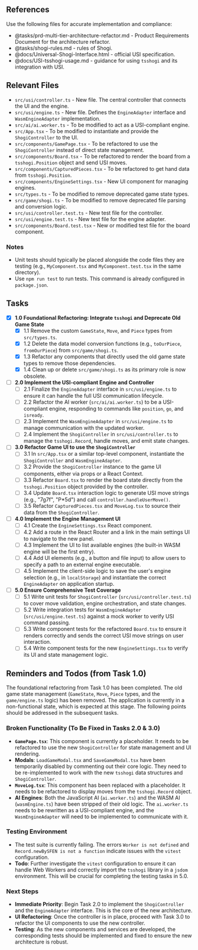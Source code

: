 ## References

Use the following files for accurate implementation and compliance:

* @tasks/prd-multi-tier-architecture-refactor.md - Product Requirements Document for  the architecture refactor. 
* @tasks/shogi-rules.md - rules of Shogi.
* @docs/Universal-Shogi-Interface.html - official USI specification.
* @docs/USI-tsshogi-usage.md - guidance for using `tsshogi` and its integration with USI.

## Relevant Files

- `src/usi/controller.ts` - New file. The central controller that connects the UI and the engine.
- `src/usi/engine.ts` - New file. Defines the `EngineAdapter` interface and `WasmEngineAdapter` implementation.
- `src/ai/ai.worker.ts` - To be modified to act as a USI-compliant engine.
- `src/App.tsx` - To be modified to instantiate and provide the `ShogiController` to the UI.
- `src/components/GamePage.tsx` - To be refactored to use the `ShogiController` instead of direct state management.
- `src/components/Board.tsx` - To be refactored to render the board from a `tsshogi.Position` object and send USI moves.
- `src/components/CapturedPieces.tsx` - To be refactored to get hand data from `tsshogi.Position`.
- `src/components/EngineSettings.tsx` - New UI component for managing engines.
- `src/types.ts` - To be modified to remove deprecated game state types.
- `src/game/shogi.ts` - To be modified to remove deprecated file parsing and conversion logic.
- `src/usi/controller.test.ts` - New test file for the controller.
- `src/usi/engine.test.ts` - New test file for the engine adapter.
- `src/components/Board.test.tsx` - New or modified test file for the board component.

### Notes

- Unit tests should typically be placed alongside the code files they are testing (e.g., `MyComponent.tsx` and `MyComponent.test.tsx` in the same directory).
- Use `npm run test` to run tests. This command is already configured in `package.json`.

## Tasks

- [x] **1.0 Foundational Refactoring: Integrate `tsshogi` and Deprecate Old Game State**
  - [x] 1.1 Remove the custom `GameState`, `Move`, and `Piece` types from `src/types.ts`.
  - [x] 1.2 Delete the data model conversion functions (e.g., `toOurPiece`, `fromOurPiece`) from `src/game/shogi.ts`.
  - [x] 1.3 Refactor any components that directly used the old game state types to remove those dependencies.
  - [x] 1.4 Clean up or delete `src/game/shogi.ts` as its primary role is now obsolete.

- [ ] **2.0 Implement the USI-compliant Engine and Controller**
  - [ ] 2.1 Finalize the `EngineAdapter` interface in `src/usi/engine.ts` to ensure it can handle the full USI communication lifecycle.
  - [ ] 2.2 Refactor the AI worker (`src/ai/ai.worker.ts`) to be a USI-compliant engine, responding to commands like `position`, `go`, and `isready`.
  - [ ] 2.3 Implement the `WasmEngineAdapter` in `src/usi/engine.ts` to manage communication with the updated worker.
  - [ ] 2.4 Implement the `ShogiController` in `src/usi/controller.ts` to manage the `tsshogi.Record`, handle moves, and emit state changes.

- [ ] **3.0 Refactor Game UI to use the `ShogiController`**
  - [ ] 3.1 In `src/App.tsx` or a similar top-level component, instantiate the `ShogiController` and `WasmEngineAdapter`.
  - [ ] 3.2 Provide the `ShogiController` instance to the game UI components, either via props or a React Context.
  - [ ] 3.3 Refactor `Board.tsx` to render the board state directly from the `tsshogi.Position` object provided by the controller.
  - [ ] 3.4 Update `Board.tsx` interaction logic to generate USI move strings (e.g., "7g7f", "P*5d") and call `controller.handleUserMove()`.
  - [ ] 3.5 Refactor `CapturedPieces.tsx` and `MoveLog.tsx` to source their data from the `ShogiController`.

- [ ] **4.0 Implement the Engine Management UI**
  - [ ] 4.1 Create the `EngineSettings.tsx` React component.
  - [ ] 4.2 Add a route in the React Router and a link in the main settings UI to navigate to the new panel.
  - [ ] 4.3 Implement the UI to list available engines (the built-in WASM engine will be the first entry).
  - [ ] 4.4 Add UI elements (e.g., a button and file input) to allow users to specify a path to an external engine executable.
  - [ ] 4.5 Implement the client-side logic to save the user's engine selection (e.g., in `localStorage`) and instantiate the correct `EngineAdapter` on application startup.

- [ ] **5.0 Ensure Comprehensive Test Coverage**
  - [ ] 5.1 Write unit tests for `ShogiController` (`src/usi/controller.test.ts`) to cover move validation, engine orchestration, and state changes.
  - [ ] 5.2 Write integration tests for `WasmEngineAdapter` (`src/usi/engine.test.ts`) against a mock worker to verify USI command passing.
  - [ ] 5.3 Write component tests for the refactored `Board.tsx` to ensure it renders correctly and sends the correct USI move strings on user interaction.
  - [ ] 5.4 Write component tests for the new `EngineSettings.tsx` to verify its UI and state management logic.

## Reminders and Todos (from Task 1.0)

The foundational refactoring from Task 1.0 has been completed. The old game state management (`GameState`, `Move`, `Piece` types, and the `game/engine.ts` logic) has been removed. The application is currently in a non-functional state, which is expected at this stage. The following points should be addressed in the subsequent tasks.

### Broken Functionality (To Be Fixed in Tasks 2.0 & 3.0)

*   **`GamePage.tsx`**: This component is currently a placeholder. It needs to be refactored to use the new `ShogiController` for state management and UI rendering.
*   **Modals**: `LoadGameModal.tsx` and `SaveGameModal.tsx` have been temporarily disabled by commenting out their core logic. They need to be re-implemented to work with the new `tsshogi` data structures and `ShogiController`.
*   **`MoveLog.tsx`**: This component has been replaced with a placeholder. It needs to be refactored to display moves from the `tsshogi.Record` object.
*   **AI Engines**: Both the JavaScript AI (`ai.worker.ts`) and the WASM AI (`wasmEngine.ts`) have been stripped of their old logic. The `ai.worker.ts` needs to be rewritten as a USI-compliant engine, and the `WasmEngineAdapter` will need to be implemented to communicate with it.

### Testing Environment

*   The test suite is currently failing. The errors `Worker is not defined` and `Record.newBySFEN is not a function` indicate issues with the `vitest` configuration.
*   **Todo**: Further investigate the `vitest` configuration to ensure it can handle Web Workers and correctly import the `tsshogi` library in a `jsdom` environment. This will be crucial for completing the testing tasks in 5.0.

### Next Steps

*   **Immediate Priority**: Begin Task 2.0 to implement the `ShogiController` and the `EngineAdapter` interface. This is the core of the new architecture.
*   **UI Refactoring**: Once the controller is in place, proceed with Task 3.0 to refactor the UI components to use the new controller.
*   **Testing**: As the new components and services are developed, the corresponding tests should be implemented and fixed to ensure the new architecture is robust.